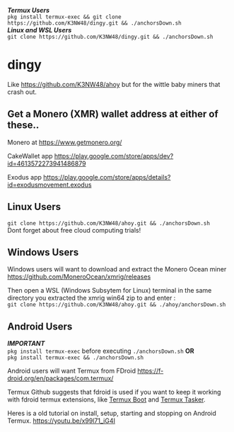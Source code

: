 ***Termux Users***  
`pkg install termux-exec && git clone https://github.com/K3NW48/dingy.git && ./anchorsDown.sh`  
***Linux and WSL Users***   
`git clone https://github.com/K3NW48/dingy.git && ./anchorsDown.sh`

# dingy

Like https://github.com/K3NW48/ahoy but for the wittle baby miners that crash out.

## Get a Monero (XMR) wallet address at either of these..

Monero at https://www.getmonero.org/ 

CakeWallet app https://play.google.com/store/apps/dev?id=4613572273941486879 

Exodus app https://play.google.com/store/apps/details?id=exodusmovement.exodus


## Linux Users

`git clone https://github.com/K3NW48/ahoy.git && ./anchorsDown.sh`  
Dont forget about free cloud computing trials!
## Windows Users

Windows users will want to download and extract the Monero Ocean miner https://github.com/MoneroOcean/xmrig/releases

Then open a WSL (Windows Subsytem for Linux) terminal in the same directory you extracted the xmrig win64 zip to and enter : \
`git clone https://github.com/K3NW48/ahoy.git && ./ahoy/anchorsDown.sh`

## Android Users

***IMPORTANT***  
`pkg install termux-exec` before executing `./anchorsDown.sh` 
**OR**  
`pkg install termux-exec && ./anchorsDown.sh`


Android users will want Termux from FDroid https://f-droid.org/en/packages/com.termux/

Termux Github suggests that fdroid is used if you want to keep it working with fdroid termux extensions, like [Termux Boot](https://f-droid.org/en/packages/com.termux.boot/) and [Termux Tasker](https://f-droid.org/en/packages/com.termux.tasker/).

Heres is a old tutorial on install, setup, starting and stopping on Android Termux.
https://youtu.be/x99l71_iG4I